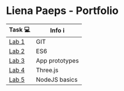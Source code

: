 # Liena Paeps - Portfolio 

| Task 💻    | Info ℹ         |
| ---------| ------------- |
| [Lab 1](https://github.com/lienapaeps/dev5-lab1) | GIT |
| [Lab 2](https://github.com/lienapaeps/DEV5-myportfolio/tree/main/dev5-lab2) | ES6 |
| [Lab 3](https://github.com/lienapaeps/DEV5-myportfolio/tree/main/dev5-lab3) | App prototypes |
| [Lab 4](https://github.com/lienapaeps/DEV5-myportfolio/tree/main/dev5-lab4) | Three.js |
| [Lab 5](https://github.com/lienapaeps/dev5-lab5) | NodeJS basics |

